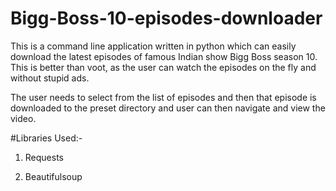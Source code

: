 # Bigg-Boss-10-episodes-downloader

This is a command line application written in python which can easily download the latest episodes of famous Indian show Bigg Boss season 10. This is better than voot, as the user can watch the episodes on the fly and without stupid ads.

The user needs to select from the list of episodes and then that episode is downloaded to the preset directory and user can then navigate and view the video.

#Libraries Used:-

1. Requests

2. Beautifulsoup
